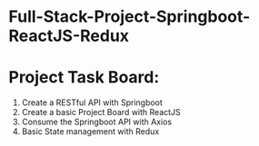 # Full-Stack-Project-Springboot-ReactJS-Redux
# Project Task Board:
1. Create a RESTful API with Springboot
2. Create a basic Project Board with ReactJS
3. Consume the Springboot API with Axios
4. Basic State management with Redux
